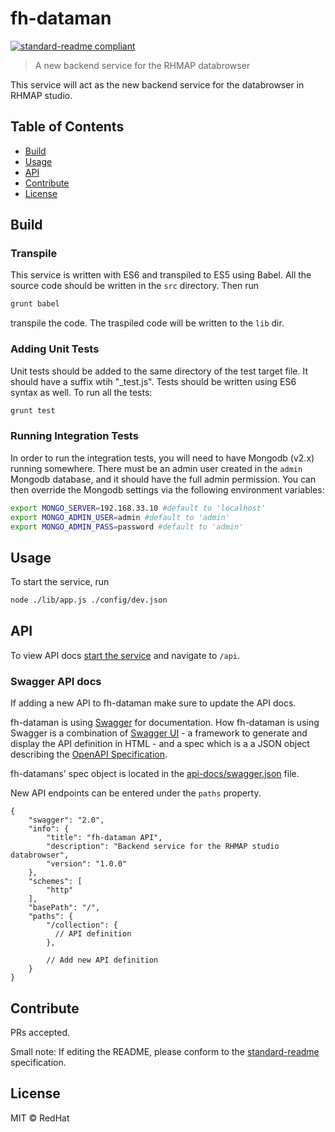 # fh-dataman

[![standard-readme compliant](https://img.shields.io/badge/standard--readme-OK-green.svg?style=flat-square)](https://github.com/RichardLitt/standard-readme)

> A new backend service for the RHMAP databrowser

This service will act as the new backend service for the databrowser in RHMAP studio.

## Table of Contents

- [Build](#Build)
- [Usage](#usage)
- [API](#api)
- [Contribute](#contribute)
- [License](#license)

## Build

### Transpile

This service is written with ES6 and transpiled to ES5 using Babel. All the source code should be written in the `src` directory. Then run

```bash
grunt babel
```

transpile the code. The traspiled code will be written to the `lib` dir.


### Adding Unit Tests

Unit tests should be added to the same directory of the test target file. It should have a suffix wtih "_test.js". Tests should be written using ES6 syntax as well. To run all the tests:

```bash
grunt test
```

### Running Integration Tests

In order to run the integration tests, you will need to have Mongodb (v2.x) running somewhere. There must be an admin user created in the `admin` Mongodb database, and it should have the full admin permission. You can then override the Mongodb settings via the following environment variables:

```bash
export MONGO_SERVER=192.168.33.10 #default to 'localhost'
export MONGO_ADMIN_USER=admin #default to 'admin'
export MONGO_ADMIN_PASS=password #default to 'admin'
```

## Usage

To start the service, run

```bash
node ./lib/app.js ./config/dev.json
```

## API
To view API docs [start the service](#usage) and navigate to `/api`.

### Swagger API docs
If adding a new API to fh-dataman make sure to update the API docs.

fh-dataman is using [Swagger](http://swagger.io) for documentation. How fh-dataman is using Swagger is a combination of [Swagger UI](https://github.com/swagger-api/swagger-ui) - a framework to generate and display the API definition in HTML - and a spec which is a a JSON object describing the [OpenAPI Specification](http://swagger.io/specification).

fh-datamans' spec object is located in the [api-docs/swagger.json](api-docs/swagger.json) file.

New API endpoints can be entered under the `paths` property.

```
{
    "swagger": "2.0",
    "info": {
        "title": "fh-dataman API",
        "description": "Backend service for the RHMAP studio databrowser",
        "version": "1.0.0"
    },
    "schemes": [
        "http"
    ],
    "basePath": "/",
    "paths": {
        "/collection": {
          // API definition
        },

        // Add new API definition
    }
}
```

## Contribute

PRs accepted.

Small note: If editing the README, please conform to the [standard-readme](https://github.com/RichardLitt/standard-readme) specification.

## License

MIT © RedHat
